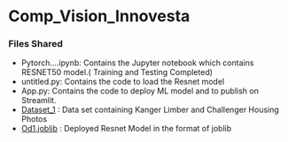 # Comp_Vision_Innovesta
### Files Shared
- Pytorch....ipynb: Contains the Jupyter notebook which contains RESNET50 model.( Training and Testing Completed)
- untitled.py:  Contains the code to load the Resnet model
- App.py: Contains the code to deploy ML model and to publish on Streamlit.
- [Dataset_1](https://drive.google.com/drive/folders/1_y1f7meXf7XpONuVd_NktbBsc8UFYsoN) : Data set containing Kanger Limber and Challenger Housing Photos 
- [Od1.joblib](https://drive.google.com/file/d/1yyF10K-DcBplnBz7em4eMl_hBoIrPOaz/view?usp=drivesdk) : Deployed Resnet Model in the format of joblib  

